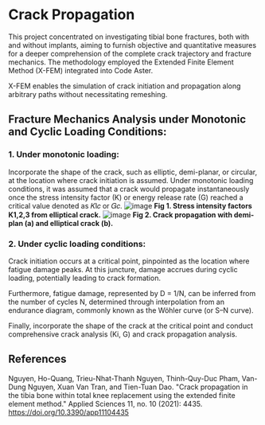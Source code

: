 # Crack Propagation 
This project concentrated on investigating tibial bone fractures, both with and without implants, aiming to furnish objective and quantitative measures for a deeper comprehension of the complete crack trajectory and fracture mechanics. The methodology employed the Extended Finite Element Method (X-FEM) integrated into Code Aster.

X-FEM enables the simulation of crack initiation and propagation along arbitrary paths without necessitating remeshing.

## Fracture Mechanics Analysis under Monotonic and Cyclic Loading Conditions:
### 1. Under monotonic loading:
   Incorporate the shape of the crack, such as elliptic, demi-planar, or circular, at the location where crack initiation is assumed. Under monotonic loading conditions, it was assumed that a crack would propagate instantaneously once the stress intensity factor (K) or energy release rate (G) reached a critical value denoted as 𝐾I𝑐 or 𝐺𝑐.
![image](https://github.com/NhatThanh92/CrackPropagation/assets/51020597/ba6c3081-c46b-4dc0-b9e0-2f7fd5d12572)
   **Fig 1. Stress intensity factors K1,2,3 from elliptical crack.**
   ![image](https://github.com/NhatThanh92/CrackPropagation/assets/51020597/c0427191-0221-4c17-827a-0ced7f808e26)
   **Fig 2. Crack propagation with demi-plan (a) and elliptical crack (b).**
### 2. Under cyclic loading conditions:
   Crack initiation occurs at a critical point, pinpointed as the location where fatigue damage peaks. At this juncture, damage accrues during cyclic loading, potentially leading to crack formation.

   Furthermore, fatigue damage, represented by D = 1/N, can be inferred from the number of cycles N, determined through interpolation from an endurance diagram, commonly known as the Wöhler curve (or S–N curve).

   Finally, incorporate the shape of the crack at the critical point and conduct comprehensive crack analysis (Ki, G) and crack propagation analysis.
## References
   Nguyen, Ho-Quang, Trieu-Nhat-Thanh Nguyen, Thinh-Quy-Duc Pham, Van-Dung Nguyen, Xuan Van Tran, and Tien-Tuan Dao. "Crack propagation in the tibia bone within total knee replacement using the extended finite element method." Applied Sciences 11, no. 10 (2021): 4435.  https://doi.org/10.3390/app11104435
